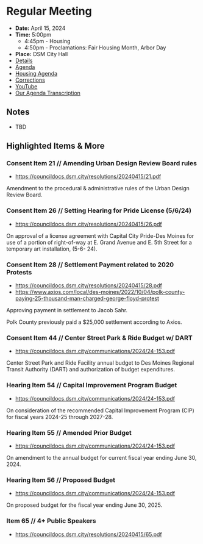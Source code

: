 # Regular Meeting

- **Date:** April 15, 2024
- **Time:** 5:00pm
    - 4:45pm - Housing
    - 4:50pm - Proclamations: Fair Housing Month, Arbor Day 
- **Place:** DSM City Hall
- [Details](https://www.dsm.city/citycouncil_detail_T60_R2832.php)
- [Agenda](https://councildocs.dsm.city/agendas/ag20240415.pdf)
- [Housing Agenda](https://councildocs.dsm.city/agendas/mg20240415.pdf)
- [Corrections](https://councildocs.dsm.city/corrections/20240415%20CAP.pdf)
- [YouTube](https://youtube.com/live/Bx8aHrfwqgY)
- [Our Agenda Transcription](#/view/agenda~2024~transcription~04-15_RM)

## Notes

- TBD

## Highlighted Items & More

### Consent Item 21 // Amending Urban Design Review Board rules

- https://councildocs.dsm.city/resolutions/20240415/21.pdf

Amendment to the procedural & administrative rules of the Urban Design Review Board.

### Consent Item 26 // Setting Hearing for Pride License (5/6/24)

- https://councildocs.dsm.city/resolutions/20240415/26.pdf

On approval of a license agreement with Capital City Pride-Des Moines for use of a portion of right-of-way at E. Grand Avenue and E. 5th Street for a temporary art installation, (5-6- 24). 

### Consent Item 28 // Settlement Payment related to 2020 Protests

- https://councildocs.dsm.city/resolutions/20240415/28.pdf
- https://www.axios.com/local/des-moines/2022/10/04/polk-county-paying-25-thousand-man-charged-george-floyd-protest

Approving payment in settlement to Jacob Sahr.

Polk County previously paid a $25,000 settlement according to Axios.

### Consent Item 44 // Center Street Park & Ride Budget w/ DART

- https://councildocs.dsm.city/communications/2024/24-153.pdf

Center Street Park and Ride Facility annual budget to Des Moines Regional Transit Authority (DART) and authorization of budget expenditures. 

### Hearing Item 54 // Capital Improvement Program Budget

- https://councildocs.dsm.city/communications/2024/24-153.pdf

On consideration of the recommended Capital Improvement Program (CIP) for fiscal years 2024-25 through 2027-28. 

### Hearing Item 55 // Amended Prior Budget

- https://councildocs.dsm.city/communications/2024/24-153.pdf

On amendment to the annual budget for current fiscal year ending June 30, 2024.

### Hearing Item 56 // Proposed Budget

- https://councildocs.dsm.city/communications/2024/24-153.pdf

On proposed budget for the fiscal year ending June 30, 2025.

### Item 65 // 4+ Public Speakers

- https://councildocs.dsm.city/resolutions/20240415/65.pdf
